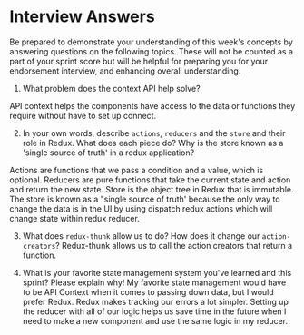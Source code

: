 # Interview Answers

Be prepared to demonstrate your understanding of this week's concepts by answering questions on the following topics. These will not be counted as a part of your sprint score but will be helpful for preparing you for your endorsement interview, and enhancing overall understanding.

1. What problem does the context API help solve?

API context helps the components have access to the data or functions they require without have to set up connect.

2. In your own words, describe `actions`, `reducers` and the `store` and their role in Redux. What does each piece do? Why is the store known as a 'single source of truth' in a redux application?

Actions are functions that we pass a condition and a value, which is optional. Reducers are pure functions that take the current state and action and return the new state. Store is the object tree in Redux that is immutable. The store is known as a "single source of truth' because the only way to change the data is in the UI by using dispatch redux actions which will change state within redux reducer.

3. What does `redux-thunk` allow us to do? How does it change our `action-creators`?
   Redux-thunk allows us to call the action creators that return a function.

4. What is your favorite state management system you've learned and this sprint? Please explain why!
   My favorite state management would have to be API Context when it comes to passing down data, but I would prefer Redux. Redux makes tracking our errors a lot simpler. Setting up the reducer with all of our logic helps us save time in the future when I need to make a new component and use the same logic in my reducer.
